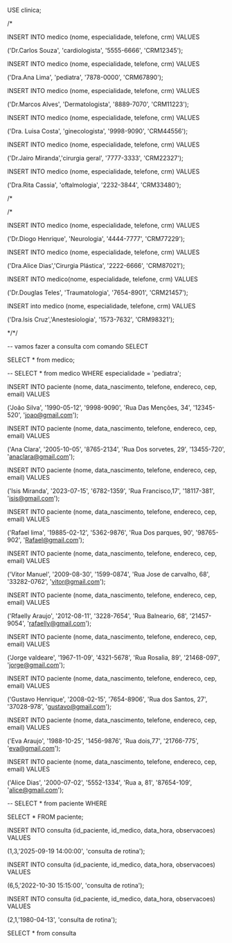 USE clinica;

/\*

INSERT INTO medico (nome, especialidade, telefone, crm) VALUES

('Dr.Carlos Souza', 'cardiologista', '5555-6666', 'CRM12345');



INSERT INTO medico (nome, especialidade, telefone, crm) VALUES

('Dra.Ana Lima', 'pediatra', '7878-0000', 'CRM67890');



INSERT INTO medico (nome, especialidade, telefone, crm) VALUES

('Dr.Marcos Alves', 'Dermatologista', '8889-7070', 'CRM11223');



INSERT INTO medico (nome, especialidade, telefone, crm) VALUES

('Dra. Luisa Costa', 'ginecologista', '9998-9090', 'CRM44556');



INSERT INTO medico (nome, especialidade, telefone, crm) VALUES

('Dr.Jairo Miranda','cirurgia geral', '7777-3333', 'CRM22327');



INSERT INTO medico (nome, especialidade, telefone, crm) VALUES

('Dra.Rita Cassia', 'oftalmologia', '2232-3844', 'CRM33480');

/\*



/\*

INSERT INTO medico (nome, especialidade, telefone, crm) VALUES

('Dr.Diogo Henrique', 'Neurologia', '4444-7777', 'CRM77229');



INSERT INTO medico (nome, especialidade, telefone, crm) VALUES

('Dra.Alice Dias','Cirurgia Plástica', '2222-6666', 'CRM87021');



INSERT INTO medico(nome, especialidade, telefone, crm) VALUES

('Dr.Douglas Teles', 'Traumatologia', '7654-8901', 'CRM21457');



INSERT into medico (nome, especialidade, telefone, crm) VALUES

('Dra.Isis Cruz','Anestesiologia', '1573-7632', 'CRM98321');

\*/\*/

-- vamos fazer a consulta com comando SELECT

SELECT \* from medico;

-- SELECT \* from medico WHERE especialidade = 'pediatra';





INSERT INTO paciente (nome, data\_nascimento, telefone, endereco, cep, email) VALUES

('João Silva', '1990-05-12', '9998-9090', 'Rua Das Menções, 34', '12345-520', 'joao@gmail.com');



INSERT INTO paciente (nome, data\_nascimento, telefone, endereco, cep, email) VALUES

('Ana Clara', '2005-10-05', '8765-2134', 'Rua Dos sorvetes, 29', '13455-720', 'anaclara@gmail.com');



INSERT INTO paciente (nome, data\_nascimento, telefone, endereco, cep, email) VALUES

('Isis Miranda', '2023-07-15', '6782-1359', 'Rua Francisco,17', '18117-381', 'isis@gmail.com');



INSERT INTO paciente (nome, data\_nascimento, telefone, endereco, cep, email) VALUES

('Rafael lima', '19885-02-12', '5362-9876', 'Rua Dos parques, 90', '98765-902', 'Rafael@gmail.com');



INSERT INTO paciente (nome, data\_nascimento, telefone, endereco, cep, email) VALUES

('Vitor Manuel', '2009-08-30', '1599-0874', 'Rua Jose de carvalho, 68', '33282-0762', 'vitor@gmail.com');



INSERT INTO paciente (nome, data\_nascimento, telefone, endereco, cep, email) VALUES

('Rfaelly Araujo', '2012-08-11', '3228-7654', 'Rua Balneario, 68', '21457-9054', 'rafaelly@gmail.com');



INSERT INTO paciente (nome, data\_nascimento, telefone, endereco, cep, email) VALUES

('Jorge valdeare', '1967-11-09', '4321-5678', 'Rua Rosalia, 89', '21468-097', 'jorge@gmail.com');



INSERT INTO paciente (nome, data\_nascimento, telefone, endereco, cep, email) VALUES

('Gustavo Henrique', '2008-02-15', '7654-8906', 'Rua dos Santos, 27', '37028-978', 'gustavo@gmail.com');



INSERT INTO paciente (nome, data\_nascimento, telefone, endereco, cep, email) VALUES

('Eva Araujo', '1988-10-25', '1456-9876', 'Rua dois,77', '21766-775', 'eva@gmail.com');



INSERT INTO paciente (nome, data\_nascimento, telefone, endereco, cep, email) VALUES

('Alice Dias', '2000-07-02', '5552-1334', 'Rua a, 81', '87654-109', 'alice@gmail.com');



-- SELECT \* from paciente WHERE 

SELECT \* FROM paciente;





INSERT INTO consulta (id\_paciente, id\_medico, data\_hora, observacoes) VALUES

(1,3,'2025-09-19 14:00:00', 'consulta de rotina');



INSERT INTO consulta (id\_paciente, id\_medico, data\_hora, observacoes) VALUES

(6,5,'2022-10-30 15:15:00', 'consulta de rotina');



INSERT INTO consulta (id\_paciente, id\_medico, data\_hora, observacoes) VALUES

(2,1,'1980-04-13', 'consulta de rotina');







SELECT \* from consulta


